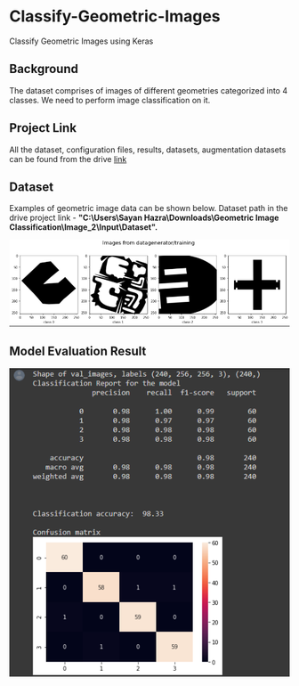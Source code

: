 # Classify-Geometric-Images
Classify Geometric Images using Keras

## **Background**

The dataset comprises of images of different geometries categorized into 4 classes. We need to perform image classification on it.

## **Project Link**

All the dataset, configuration files, results, datasets, augmentation datasets can be found from the drive [link](https://drive.google.com/drive/folders/1n3Fynh5xQmueWRbfAxIBL713F84XYR_0?usp=sharing)

## **Dataset**

Examples of geometric image data can be shown below. Dataset path in the drive project link - **"C:\Users\Sayan Hazra\Downloads\Geometric Image Classification\Image_2\Input\Dataset".**

![img](https://github.com/sayan0506/Classify-Geometric-Images/blob/main/images/sample_dataset.PNG)

## **Model Evaluation Result**

![img2](https://github.com/sayan0506/Classify-Geometric-Images/blob/main/images/evaluation_result.PNG)


